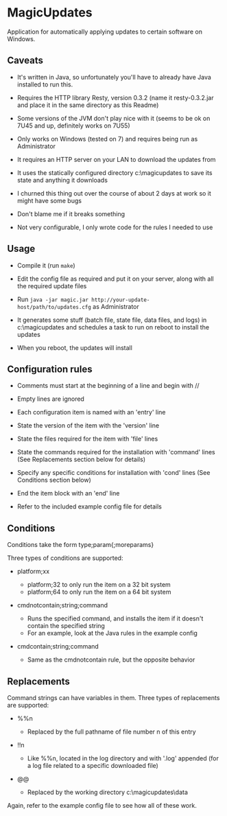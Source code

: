 MagicUpdates
============

Application for automatically applying updates to certain software on Windows.


Caveats
-----------

* It's written in Java, so unfortunately you'll have to already have Java installed to run this.

* Requires the HTTP library Resty, version 0.3.2 (name it resty-0.3.2.jar and place it in the same directory as this Readme)

* Some versions of the JVM don't play nice with it (seems to be ok on 7U45 and up, definitely works on 7U55)

* Only works on Windows (tested on 7) and requires being run as Administrator

* It requires an HTTP server on your LAN to download the updates from

* It uses the statically configured directory c:\magicupdates to save its state and anything it downloads

* I churned this thing out over the course of about 2 days at work so it might have some bugs

* Don't blame me if it breaks something

* Not very configurable, I only wrote code for the rules I needed to use


Usage
-----------

* Compile it (run `make`)

* Edit the config file as required and put it on your server, along with all the required update files

* Run `java -jar magic.jar http://your-update-host/path/to/updates.cfg` as Administrator

* It generates some stuff (batch file, state file, data files, and logs) in c:\magicupdates and schedules a task to run on reboot to install the updates

* When you reboot, the updates will install


Configuration rules
-----------

* Comments must start at the beginning of a line and begin with //

* Empty lines are ignored

* Each configuration item is named with an 'entry' line

* State the version of the item with the 'version' line

* State the files required for the item with 'file' lines

* State the commands required for the installation with 'command' lines (See Replacements section below for details)

* Specify any specific conditions for installation with 'cond' lines (See Conditions section below)

* End the item block with an 'end' line

* Refer to the included example config file for details


Conditions
-----------

Conditions take the form type;param{;moreparams}

Three types of conditions are supported:

* platform;xx
  * platform;32 to only run the item on a 32 bit system
  * platform;64 to only run the item on a 64 bit system

* cmdnotcontain;string;command
  * Runs the specified command, and installs the item if it doesn't contain the specified string
  * For an example, look at the Java rules in the example config

* cmdcontain;string;command
  * Same as the cmdnotcontain rule, but the opposite behavior


Replacements
-----------

Command strings can have variables in them. Three types of replacements are supported:

* %%n
  * Replaced by the full pathname of file number n of this entry

* !!n
  * Like %%n, located in the log directory and with '.log' appended (for a log file related to a specific downloaded file)

* @@
  * Replaced by the working directory c:\magicupdates\data

Again, refer to the example config file to see how all of these work.

